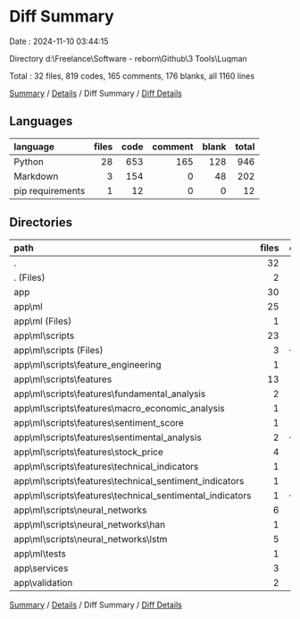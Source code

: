 # Diff Summary

Date : 2024-11-10 03:44:15

Directory d:\\Freelance\\Software - reborn\\Github\\3 Tools\\Luqman

Total : 32 files,  819 codes, 165 comments, 176 blanks, all 1160 lines

[Summary](results.md) / [Details](details.md) / Diff Summary / [Diff Details](diff-details.md)

## Languages
| language | files | code | comment | blank | total |
| :--- | ---: | ---: | ---: | ---: | ---: |
| Python | 28 | 653 | 165 | 128 | 946 |
| Markdown | 3 | 154 | 0 | 48 | 202 |
| pip requirements | 1 | 12 | 0 | 0 | 12 |

## Directories
| path | files | code | comment | blank | total |
| :--- | ---: | ---: | ---: | ---: | ---: |
| . | 32 | 819 | 165 | 176 | 1,160 |
| . (Files) | 2 | 31 | 0 | 20 | 51 |
| app | 30 | 788 | 165 | 156 | 1,109 |
| app\\ml | 25 | 798 | 168 | 163 | 1,129 |
| app\\ml (Files) | 1 | 45 | 2 | 11 | 58 |
| app\\ml\\scripts | 23 | 751 | 165 | 151 | 1,067 |
| app\\ml\\scripts (Files) | 3 | -163 | -11 | -36 | -210 |
| app\\ml\\scripts\\feature_engineering | 1 | 201 | 6 | 29 | 236 |
| app\\ml\\scripts\\features | 13 | 145 | 9 | 28 | 182 |
| app\\ml\\scripts\\features\\fundamental_analysis | 2 | 4 | 1 | 2 | 7 |
| app\\ml\\scripts\\features\\macro_economic_analysis | 1 | 2 | 1 | 0 | 3 |
| app\\ml\\scripts\\features\\sentiment_score | 1 | 84 | 4 | 18 | 106 |
| app\\ml\\scripts\\features\\sentimental_analysis | 2 | -222 | -8 | -45 | -275 |
| app\\ml\\scripts\\features\\stock_price | 4 | 264 | 13 | 52 | 329 |
| app\\ml\\scripts\\features\\technical_indicators | 1 | 25 | 0 | 3 | 28 |
| app\\ml\\scripts\\features\\technical_sentiment_indicators | 1 | 203 | 10 | 32 | 245 |
| app\\ml\\scripts\\features\\technical_sentimental_indicators | 1 | -215 | -12 | -34 | -261 |
| app\\ml\\scripts\\neural_networks | 6 | 568 | 161 | 130 | 859 |
| app\\ml\\scripts\\neural_networks\\han | 1 | 172 | 37 | 27 | 236 |
| app\\ml\\scripts\\neural_networks\\lstm | 5 | 396 | 124 | 103 | 623 |
| app\\ml\\tests | 1 | 2 | 1 | 1 | 4 |
| app\\services | 3 | -8 | -1 | -5 | -14 |
| app\\validation | 2 | -2 | -2 | -2 | -6 |

[Summary](results.md) / [Details](details.md) / Diff Summary / [Diff Details](diff-details.md)